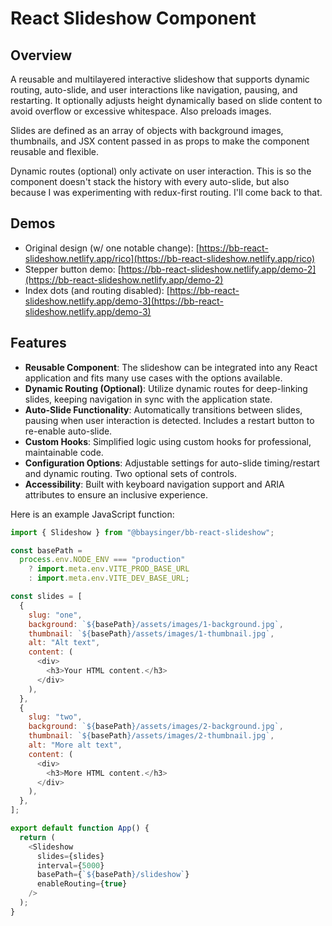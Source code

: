 # React Slideshow Component

## Overview

A reusable and multilayered interactive slideshow that supports dynamic routing, auto-slide, and user interactions like navigation, pausing, and restarting. It optionally adjusts height dynamically based on slide content to avoid overflow or excessive whitespace. Also preloads images.

Slides are defined as an array of objects with background images, thumbnails, and JSX content passed in as props to make the component reusable and flexible.

Dynamic routes (optional) only activate on user interaction. This is so the component doesn't stack the history with every auto-slide, but also because I was experimenting with redux-first routing. I'll come back to that.

## Demos

- Original design (w/ one notable change):
  [https://bb-react-slideshow.netlify.app/rico](https://bb-react-slideshow.netlify.app/rico)
- Stepper button demo:
  [https://bb-react-slideshow.netlify.app/demo-2](https://bb-react-slideshow.netlify.app/demo-2)
- Index dots (and routing disabled):
  [https://bb-react-slideshow.netlify.app/demo-3](https://bb-react-slideshow.netlify.app/demo-3)

## Features

- **Reusable Component**: The slideshow can be integrated into any React application and fits many use cases with the options available.
- **Dynamic Routing (Optional)**: Utilize dynamic routes for deep-linking slides, keeping navigation in sync with the application state.
- **Auto-Slide Functionality**: Automatically transitions between slides, pausing when user interaction is detected. Includes a restart button to re-enable auto-slide.
- **Custom Hooks**: Simplified logic using custom hooks for professional, maintainable code.
- **Configuration Options**: Adjustable settings for auto-slide timing/restart and dynamic routing. Two optional sets of controls.
- **Accessibility**: Built with keyboard navigation support and ARIA attributes to ensure an inclusive experience.

Here is an example JavaScript function:

```javascript
import { Slideshow } from "@bbaysinger/bb-react-slideshow";

const basePath =
  process.env.NODE_ENV === "production"
    ? import.meta.env.VITE_PROD_BASE_URL
    : import.meta.env.VITE_DEV_BASE_URL;

const slides = [
  {
    slug: "one",
    background: `${basePath}/assets/images/1-background.jpg`,
    thumbnail: `${basePath}/assets/images/1-thumbnail.jpg`,
    alt: "Alt text",
    content: (
      <div>
        <h3>Your HTML content.</h3>
      </div>
    ),
  },
  {
    slug: "two",
    background: `${basePath}/assets/images/2-background.jpg`,
    thumbnail: `${basePath}/assets/images/2-thumbnail.jpg`,
    alt: "More alt text",
    content: (
      <div>
        <h3>More HTML content.</h3>
      </div>
    ),
  },
];

export default function App() {
  return (
    <Slideshow
      slides={slides}
      interval={5000}
      basePath={`${basePath}/slideshow`}
      enableRouting={true}
    />
  );
}
```
